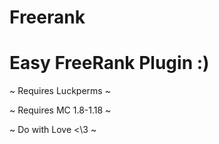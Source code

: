 # Freerank

<h1>Easy FreeRank Plugin :)</h1>

<p>~ Requires Luckperms ~</p>
<p>~ Requires MC 1.8-1.18 ~</p>
<p>~ Do with Love <\3 ~</p>
